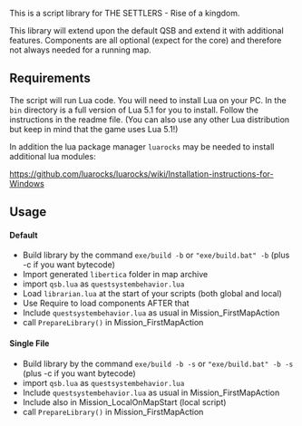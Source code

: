 This is a script library for THE SETTLERS - Rise of a kingdom.

This library will extend upon the default QSB and extend it with additional
features. Components are all optional (expect for the core) and therefore not
always needed for a running map.

## Requirements

The script will run Lua code. You will need to install Lua on your PC. In the 
`bin` directory is a full version of Lua 5.1 for you to install. Follow the
instructions in the readme file. 
(You can also use any other Lua distribution but keep in mind that the game
uses Lua 5.1!)

In addition the lua package manager `luarocks` may be needed to install 
additional lua modules:

https://github.com/luarocks/luarocks/wiki/Installation-instructions-for-Windows

## Usage

#### Default

- Build library by the command `exe/build -b` or `"exe/build.bat" -b`
  (plus -c if you want bytecode)
- Import generated `libertica` folder in map archive
- import `qsb.lua` as `questsystembehavior.lua`
- Load `librarian.lua` at the start of your scripts
  (both global and local)
- Use Require to load components AFTER that
- Include `questsystembehavior.lua` as usual in Mission_FirstMapAction
- call `PrepareLibrary()` in Mission_FirstMapAction

#### Single File

- Build library by the command `exe/build -b -s` or `"exe/build.bat" -b -s`
  (plus -c if you want bytecode)
- import `qsb.lua` as `questsystembehavior.lua`
- Include `questsystembehavior.lua` as usual in Mission_FirstMapAction
- Include also in Mission_LocalOnMapStart (local script)
- call `PrepareLibrary()` in Mission_FirstMapAction